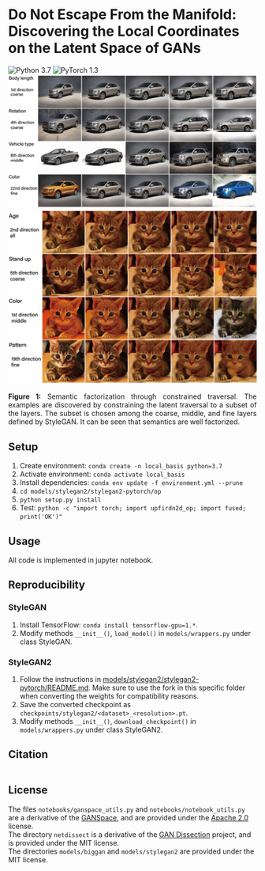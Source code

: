 # Do Not Escape From the Manifold: Discovering the Local Coordinates on the Latent Space of GANs
![Python 3.7](https://img.shields.io/badge/python-3.7-green.svg)
![PyTorch 1.3](https://img.shields.io/badge/pytorch-1.3-green.svg)
![teaser](teaser1.png)
![teaser](teaser2.png)
<p align="justify"><b>Figure 1:</b> Semantic factorization through constrained traversal. The examples are discovered by constraining the latent traversal to a subset of the layers. The subset is chosen among the coarse, middle, and fine layers defined by StyleGAN. It can be seen that semantics are well factorized.</p>

## Setup
1. Create environment: `conda create -n local_basis python=3.7`
2. Activate environment: `conda activate local_basis`
3. Install dependencies: `conda env update -f environment.yml --prune`
4. `cd models/stylegan2/stylegan2-pytorch/op`
5. `python setup.py install`
6. Test: `python -c "import torch; import upfirdn2d_op; import fused; print('OK')"`

## Usage
All code is implemented in jupyter notebook.

## Reproducibility


### StyleGAN
1. Install TensorFlow: `conda install tensorflow-gpu=1.*`.
2. Modify methods `__init__()`, `load_model()` in `models/wrappers.py` under class StyleGAN.

### StyleGAN2
1. Follow the instructions in [models/stylegan2/stylegan2-pytorch/README.md](https://github.com/harskish/stylegan2-pytorch/blob/master/README.md#convert-weight-from-official-checkpoints). Make sure to use the fork in this specific folder when converting the weights for compatibility reasons.
2. Save the converted checkpoint as `checkpoints/stylegan2/<dataset>_<resolution>.pt`.
3. Modify methods `__init__()`, `download_checkpoint()` in `models/wrappers.py` under class StyleGAN2.


## Citation
```
```

## License

The files `notebooks/ganspace_utils.py` and `notebooks/notebook_utils.py` are a derivative of the [GANSpace][ganspace], and are provided under the [Apache 2.0](LICENSE) license.<br>
The directory `netdissect` is a derivative of the [GAN Dissection][gandissect] project, and is provided under the MIT license.<br>
The directories `models/biggan` and `models/stylegan2` are provided under the MIT license.


[biggan_pytorch]: https://github.com/huggingface/pytorch-pretrained-BigGAN
[stylegan_pytorch]: https://github.com/lernapparat/lernapparat/blob/master/style_gan/pytorch_style_gan.ipynb
[stylegan2_pytorch]: https://github.com/rosinality/stylegan2-pytorch
[gandissect]: https://github.com/CSAILVision/GANDissect
[pretrained_stylegan]: https://github.com/justinpinkney/awesome-pretrained-stylegan
[ganspace]: https://github.com/harskish/ganspace
